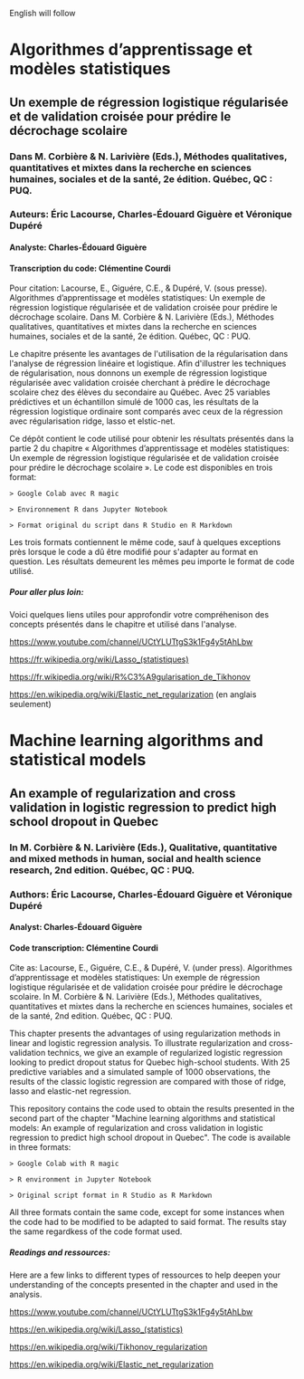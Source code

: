 English will follow

# Algorithmes d’apprentissage et modèles statistiques
## Un exemple de régression logistique régularisée et de validation croisée pour prédire le décrochage scolaire
### Dans M. Corbière & N. Larivière (Eds.), Méthodes qualitatives, quantitatives et mixtes dans la recherche en sciences humaines, sociales et de la santé, 2e édition. Québec, QC : PUQ.
### Auteurs: Éric Lacourse, Charles-Édouard Giguère et Véronique Dupéré
#### Analyste: Charles-Édouard Giguère
#### Transcription du code: Clémentine Courdi

Pour citation:
Lacourse, E., Giguére, C.E., & Dupéré, V. (sous presse). Algorithmes d’apprentissage et modèles statistiques: Un exemple de régression logistique régularisée et de validation croisée pour prédire le décrochage scolaire. Dans M. Corbière & N. Larivière (Eds.), Méthodes qualitatives, quantitatives et mixtes dans la recherche en sciences humaines, sociales et de la santé, 2e édition. Québec, QC : PUQ. 

Le chapitre présente les avantages de l'utilisation de la régularisation dans l'analyse de régression linéaire et logistique. Afin d'illustrer les techniques de régularisation, nous donnons un exemple de régression logistique régularisée avec validation croisée cherchant à prédire le décrochage scolaire chez des élèves du secondaire au Québec. Avec 25 variables prédictives et un échantillon simulé de 1000 cas, les résultats de la régression logistique ordinaire sont comparés avec ceux de la régression avec régularisation ridge, lasso et elstic-net. 

Ce dépôt contient le code utilisé pour obtenir les résultats présentés dans la partie 2 du chapitre « Algorithmes d’apprentissage et modèles statistiques: Un exemple de régression logistique régularisée et de validation croisée pour prédire le décrochage scolaire ». Le code est disponibles en trois format:

    > Google Colab avec R magic
    
    > Environnement R dans Jupyter Notebook 
    
    > Format original du script dans R Studio en R Markdown
    
    
Les trois formats contiennent le même code, sauf à quelques exceptions près lorsque le code a dû être modifié pour s'adapter au format en question. Les résultats demeurent les mêmes peu importe le format de code utilisé.

##### Pour aller plus loin:

Voici quelques liens utiles pour approfondir votre compréhenison des concepts présentés dans le chapitre et utilisé dans l'analyse.

https://www.youtube.com/channel/UCtYLUTtgS3k1Fg4y5tAhLbw

https://fr.wikipedia.org/wiki/Lasso_(statistiques)

https://fr.wikipedia.org/wiki/R%C3%A9gularisation_de_Tikhonov

https://en.wikipedia.org/wiki/Elastic_net_regularization (en anglais seulement)



# Machine learning algorithms and statistical models
## An example of regularization and cross validation in logistic regression to predict high school dropout in Quebec
### In M. Corbière & N. Larivière (Eds.), Qualitative, quantitative and mixed methods in human, social and health science research, 2nd edition. Québec, QC : PUQ.
### Authors: Éric Lacourse, Charles-Édouard Giguère et Véronique Dupéré
#### Analyst: Charles-Édouard Giguère
#### Code transcription: Clémentine Courdi

Cite as:
Lacourse, E., Giguére, C.E., & Dupéré, V. (under press). Algorithmes d’apprentissage et modèles statistiques: Un exemple de régression logistique régularisée et de validation croisée pour prédire le décrochage scolaire. In M. Corbière & N. Larivière (Eds.), Méthodes qualitatives, quantitatives et mixtes dans la recherche en sciences humaines, sociales et de la santé, 2nd edition. Québec, QC : PUQ. 

This chapter presents the advantages of using regularization methods in linear and logistic regression analysis. To illustrate regularization and cross-validation technics, we give an example of regularized logistic regression looking to predict dropout status for Quebec high-school students. With 25 predictive variables and a simulated sample of 1000 observations, the results of the classic logistic regression are compared  with those of ridge, lasso and elastic-net regression.

This repository contains the code used to obtain the results presented in the second part of the chapter "Machine learning algorithms and statistical models: An example of regularization and cross validation in logistic regression to predict high school dropout in Quebec". The code is available in three formats:

    > Google Colab with R magic
    
    > R environment in Jupyter Notebook 
    
    > Original script format in R Studio as R Markdown
    
All three formats contain the same code, except for some instances when the code had to be modified to be adapted to said format. The results stay the same regardkess of the code format used.

##### Readings and ressources:

Here are a few links to different types of ressources to help deepen your understanding of the concepts presented in the chapter and used in the analysis.

https://www.youtube.com/channel/UCtYLUTtgS3k1Fg4y5tAhLbw

https://en.wikipedia.org/wiki/Lasso_(statistics)

https://en.wikipedia.org/wiki/Tikhonov_regularization

https://en.wikipedia.org/wiki/Elastic_net_regularization



